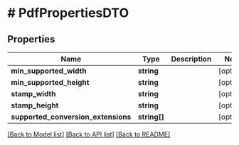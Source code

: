 # # PdfPropertiesDTO

## Properties

Name | Type | Description | Notes
------------ | ------------- | ------------- | -------------
**min_supported_width** | **string** |  | [optional]
**min_supported_height** | **string** |  | [optional]
**stamp_width** | **string** |  | [optional]
**stamp_height** | **string** |  | [optional]
**supported_conversion_extensions** | **string[]** |  | [optional]

[[Back to Model list]](../../README.md#models) [[Back to API list]](../../README.md#endpoints) [[Back to README]](../../README.md)
